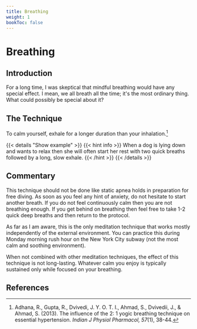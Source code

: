 ```yaml
---
title: Breathing
weight: 1
bookToc: false
---
```


# Breathing

## Introduction

For a long time, I was skeptical that mindful breathing would have any
special effect. I mean, we all breath all the time; it's the most
ordinary thing. What could possibly be special about it?

## The Technique

To calm yourself, exhale for a longer duration than your inhalation.[^adhana2013]

{{< details "Show example" >}}
{{< hint info >}}
When a dog is lying down and wants to relax then she will often start her rest with two quick breaths followed by a long, slow exhale.
{{< /hint >}}
{{< /details >}}

## Commentary

This technique should not be done like static apnea holds in
preparation for free diving. As soon as you feel any hint of anxiety,
do not hesitate to start another breath. If you do not feel
continuously calm then you are not breathing enough. If you get behind
on breathing then feel free to take 1-2 quick deep breaths and then
return to the protocol.

As far as I am aware, this is the only meditation technique that works
mostly independently of the external environment.  You can practice
this during Monday morning rush hour on the New York City subway (not
the most calm and soothing environment).

When not combined with other meditation techniques, the effect of this
technique is not long-lasting. Whatever calm you enjoy is typically
sustained only while focused on your breathing.

## References

[^adhana2013]: Adhana, R., Gupta, R., Dvivedi, J. Y. O. T. I., Ahmad, S., Dvivedii, J., & Ahmad, S. (2013). The influence of the 2: 1 yogic breathing technique on essential hypertension. *Indian J Physiol Pharmacol, 57*(1), 38-44.

